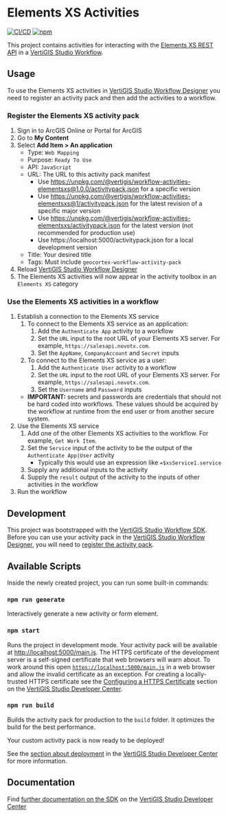 # Elements XS Activities

[![CI/CD](https://github.com/vertigis/workflow-activities-elementsxs/workflows/CI/CD/badge.svg)](https://github.com/vertigis/workflow-activities-elementsxs/actions)
[![npm](https://img.shields.io/npm/v/@vertigis/workflow-activities-elementsxs)](https://www.npmjs.com/package/@vertigis/workflow-activities-elementsxs)

This project contains activities for interacting with the [Elements XS REST API](https://salesapi.novotx.com/) in a [VertiGIS Studio Workflow](https://www.vertigisstudio.com/products/vertigis-studio-workflow/).

## Usage

To use the Elements XS activities in [VertiGIS Studio Workflow Designer](https://apps.vertigisstudio.com/workflow/designer/) you need to register an activity pack and then add the activities to a workflow.

### Register the Elements XS activity pack

1. Sign in to ArcGIS Online or Portal for ArcGIS
1. Go to **My Content**
1. Select **Add Item > An application**
    - Type: `Web Mapping`
    - Purpose: `Ready To Use`
    - API: `JavaScript`
    - URL: The URL to this activity pack manifest
        - Use https://unpkg.com/@vertigis/workflow-activities-elementsxs@1.0.0/activitypack.json for a specific version
        - Use https://unpkg.com/@vertigis/workflow-activities-elementsxs@1/activitypack.json for the latest revision of a specific major version
        - Use https://unpkg.com/@vertigis/workflow-activities-elementsxs/activitypack.json for the latest version (not recommended for production use)
        - Use https://localhost:5000/activitypack.json for a local development version
    - Title: Your desired title
    - Tags: Must include `geocortex-workflow-activity-pack`
1. Reload [VertiGIS Studio Workflow Designer](https://apps.vertigisstudio.com/workflow/designer/)
1. The Elements XS activities will now appear in the activity toolbox in an `Elements XS` category

### Use the Elements XS activities in a workflow

1. Establish a connection to the Elements XS service
    1. To connect to the Elements XS service as an application:
        1. Add the `Authenticate App` activity to a workflow
        1. Set the `URL` input to the root URL of your Elements XS server. For example, `https://salesapi.novotx.com`.
        1. Set the `AppName`, `CompanyAccount` and `Secret` inputs
    1. To connect to the Elements XS service as a user:
        1. Add the `Authenticate User` activity to a workflow
        1. Set the `URL` input to the root URL of your Elements XS server. For example, `https://salesapi.novotx.com`.
        1. Set the `Username` and `Password` inputs
    - **IMPORTANT:** secrets and passwords are credentials that should not be hard coded into workflows. These values should be acquired by the workflow at runtime from the end user or from another secure system.
1. Use the Elements XS service
    1. Add one of the other Elements XS activities to the workflow. For example, `Get Work Item`.
    1. Set the `Service` input of the activity to be the output of the `Authenticate App|User` activity
        - Typically this would use an expression like `=$xsService1.service`
    1. Supply any additional inputs to the activity
    1. Supply the `result` output of the activity to the inputs of other activities in the workflow
1. Run the workflow

## Development

This project was bootstrapped with the [VertiGIS Studio Workflow SDK](https://github.com/vertigis/vertigis-workflow-sdk). Before you can use your activity pack in the [VertiGIS Studio Workflow Designer](https://apps.vertigisstudio.com/workflow/designer/), you will need to [register the activity pack](https://developers.vertigisstudio.com/docs/workflow/sdk-web-overview#register-the-activity-pack).

## Available Scripts

Inside the newly created project, you can run some built-in commands:

### `npm run generate`

Interactively generate a new activity or form element.

### `npm start`

Runs the project in development mode. Your activity pack will be available at [http://localhost:5000/main.js](http://localhost:5000/main.js). The HTTPS certificate of the development server is a self-signed certificate that web browsers will warn about. To work around this open [`https://localhost:5000/main.js`](https://localhost:5000/main.js) in a web browser and allow the invalid certificate as an exception. For creating a locally-trusted HTTPS certificate see the [Configuring a HTTPS Certificate](https://developers.vertigisstudio.com/docs/workflow/sdk-web-overview/#configuring-a-https-certificate) section on the [VertiGIS Studio Developer Center](https://developers.vertigisstudio.com/docs/workflow/overview/).

### `npm run build`

Builds the activity pack for production to the `build` folder. It optimizes the build for the best performance.

Your custom activity pack is now ready to be deployed!

See the [section about deployment](https://developers.vertigisstudio.com/docs/workflow/sdk-web-overview/#deployment) in the [VertiGIS Studio Developer Center](https://developers.vertigisstudio.com/docs/workflow/overview/) for more information.

## Documentation

Find [further documentation on the SDK](https://developers.vertigisstudio.com/docs/workflow/sdk-web-overview/) on the [VertiGIS Studio Developer Center](https://developers.vertigisstudio.com/docs/workflow/overview/)
